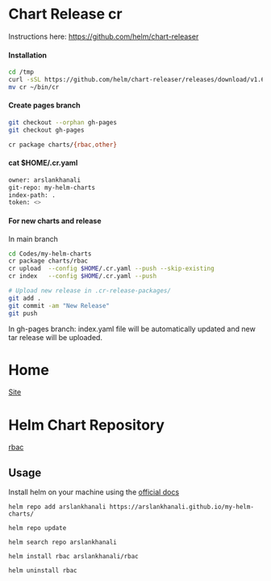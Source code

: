 # Chart Release cr
Instructions here: https://github.com/helm/chart-releaser

#### Installation
``` sh
cd /tmp
curl -sSL https://github.com/helm/chart-releaser/releases/download/v1.6.0/chart-releaser_1.6.0_darwin_amd64.tar.gz | tar xzf -
mv cr ~/bin/cr
```

#### Create pages branch
``` sh
git checkout --orphan gh-pages
git checkout gh-pages

cr package charts/{rbac,other}
```
#### cat $HOME/.cr.yaml
``` sh
owner: arslankhanali
git-repo: my-helm-charts
index-path: .
token: <>
```
#### For new charts and release
In main branch
``` sh
cd Codes/my-helm-charts
cr package charts/rbac
cr upload  --config $HOME/.cr.yaml --push --skip-existing
cr index   --config $HOME/.cr.yaml --push

# Upload new release in .cr-release-packages/
git add .
git commit -am "New Release"
git push
```
In gh-pages branch: index.yaml file will be automatically updated and new tar release will be uploaded.

# Home
[Site](https://arslankhanali.github.io/my-helm-charts/)

# Helm Chart Repository

[rbac](https://github.com/arslankhanali/my-helm-charts/tree/main/charts/rbac)

## Usage

Install helm on your machine using the [official docs](https://helm.sh/docs/intro/install/)

```shell
helm repo add arslankhanali https://arslankhanali.github.io/my-helm-charts/
```
```shell
helm repo update
```
```shell
helm search repo arslankhanali
```
```shell
helm install rbac arslankhanali/rbac
```

```shell
helm uninstall rbac
```